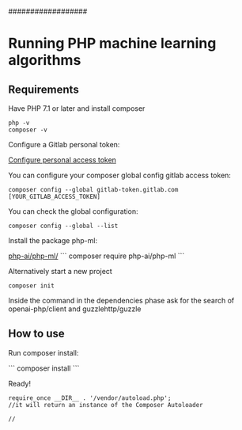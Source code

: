 ##################

<h1>Running PHP machine learning algorithms</h1>

<h2>Requirements</h2>

<p> Have PHP 7.1 or later and install composer</p>

```
php -v
composer -v
```

<p> Configure a Gitlab personal token:</p>

<a href="https://gitlab.com/-/profile/personal_access_tokens"  target="_blank">Configure personal access token</a>

<p>You can configure your composer global config gitlab access token:</p>

```
composer config --global gitlab-token.gitlab.com [YOUR_GITLAB_ACCESS_TOKEN]
```

<p>You can check the global configuration:</p>

```
composer config --global --list
```

<p>Install the package php-ml:</p>
<a href="https://gitlab.com/php-ai/php-ml" target="_blank">php-ai/php-ml/</a>
```
composer require php-ai/php-ml
```

<p>Alternatively start a new project</p>

```
composer init
```
<p>Inside the command in the dependencies phase ask for the search of openai-php/client and guzzlehttp/guzzle </p>

<h2>How to use</h2>

<p>Run composer install:</p>
```
composer install
```
<p>Ready!</p>

```
require_once __DIR__ . '/vendor/autoload.php';
//it will return an instance of the Composer Autoloader

//

```
<p></p>